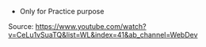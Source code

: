 - Only for Practice purpose

Source:
https://www.youtube.com/watch?v=CeLu1vSuaTQ&list=WL&index=41&ab_channel=WebDev
